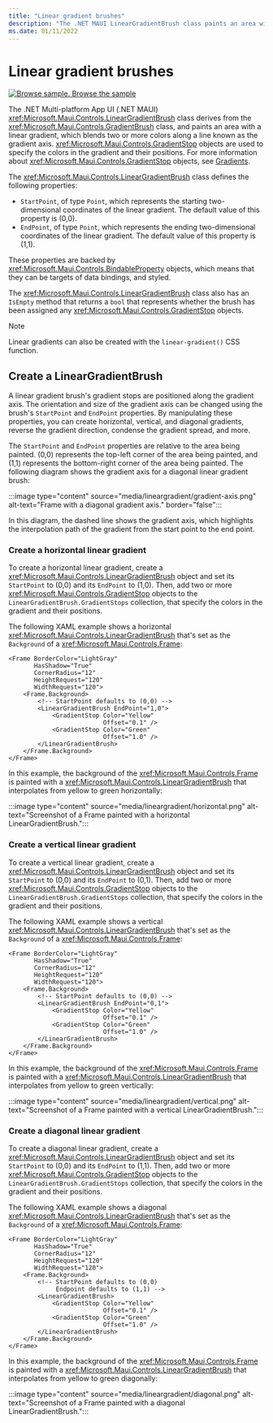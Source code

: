 ```yaml
---
title: "Linear gradient brushes"
description: "The .NET MAUI LinearGradientBrush class paints an area with a linear gradient."
ms.date: 01/11/2022
---
```


# Linear gradient brushes

[![Browse sample.](~/media/code-sample.png) Browse the sample](/samples/dotnet/maui-samples/userinterface-brushes)

The .NET Multi-platform App UI (.NET MAUI)  <xref:Microsoft.Maui.Controls.LinearGradientBrush> class derives from the <xref:Microsoft.Maui.Controls.GradientBrush> class, and paints an area with a linear gradient, which blends two or more colors along a line known as the gradient axis. <xref:Microsoft.Maui.Controls.GradientStop> objects are used to specify the colors in the gradient and their positions. For more information about <xref:Microsoft.Maui.Controls.GradientStop> objects, see [Gradients](gradient.md).

The <xref:Microsoft.Maui.Controls.LinearGradientBrush> class defines the following properties:

- `StartPoint`, of type `Point`, which represents the starting two-dimensional coordinates of the linear gradient. The default value of this property is (0,0).
- `EndPoint`, of type `Point`, which represents the ending two-dimensional coordinates of the linear gradient. The default value of this property is (1,1).

These properties are backed by <xref:Microsoft.Maui.Controls.BindableProperty> objects, which means that they can be targets of data bindings, and styled.

The <xref:Microsoft.Maui.Controls.LinearGradientBrush> class also has an `IsEmpty` method that returns a `bool` that represents whether the brush has been assigned any <xref:Microsoft.Maui.Controls.GradientStop> objects.

> [!NOTE]
> Linear gradients can also be created with the `linear-gradient()` CSS function.

## Create a LinearGradientBrush

A linear gradient brush's gradient stops are positioned along the gradient axis. The orientation and size of the gradient axis can be changed using the brush's `StartPoint` and `EndPoint` properties. By manipulating these properties, you can create horizontal, vertical, and diagonal gradients, reverse the gradient direction, condense the gradient spread, and more.

The `StartPoint` and `EndPoint` properties are relative to the area being painted. (0,0) represents the top-left corner of the area being painted, and (1,1) represents the bottom-right corner of the area being painted. The following diagram shows the gradient axis for a diagonal linear gradient brush:

:::image type="content" source="media/lineargradient/gradient-axis.png" alt-text="Frame with a diagonal gradient axis." border="false":::

In this diagram, the dashed line shows the gradient axis, which highlights the interpolation path of the gradient from the start point to the end point.

### Create a horizontal linear gradient

To create a horizontal linear gradient, create a <xref:Microsoft.Maui.Controls.LinearGradientBrush> object and set its `StartPoint` to (0,0) and its `EndPoint` to (1,0). Then, add two or more <xref:Microsoft.Maui.Controls.GradientStop> objects to the `LinearGradientBrush.GradientStops` collection, that specify the colors in the gradient and their positions.

The following XAML example shows a horizontal <xref:Microsoft.Maui.Controls.LinearGradientBrush> that's set as the `Background` of a <xref:Microsoft.Maui.Controls.Frame>:

```xaml
<Frame BorderColor="LightGray"
       HasShadow="True"
       CornerRadius="12"
       HeightRequest="120"
       WidthRequest="120">
    <Frame.Background>
        <!-- StartPoint defaults to (0,0) -->
        <LinearGradientBrush EndPoint="1,0">
            <GradientStop Color="Yellow"
                          Offset="0.1" />
            <GradientStop Color="Green"
                          Offset="1.0" />
        </LinearGradientBrush>
    </Frame.Background>
</Frame>  
```

In this example, the background of the <xref:Microsoft.Maui.Controls.Frame> is painted with a <xref:Microsoft.Maui.Controls.LinearGradientBrush> that interpolates from yellow to green horizontally:

:::image type="content" source="media/lineargradient/horizontal.png" alt-text="Screenshot of a Frame painted with a horizontal LinearGradientBrush.":::

### Create a vertical linear gradient

To create a vertical linear gradient, create a <xref:Microsoft.Maui.Controls.LinearGradientBrush> object and set its `StartPoint` to (0,0) and its `EndPoint` to (0,1). Then, add two or more <xref:Microsoft.Maui.Controls.GradientStop> objects to the `LinearGradientBrush.GradientStops` collection, that specify the colors in the gradient and their positions.

The following XAML example shows a vertical <xref:Microsoft.Maui.Controls.LinearGradientBrush> that's set as the `Background` of a <xref:Microsoft.Maui.Controls.Frame>:

```xaml
<Frame BorderColor="LightGray"
       HasShadow="True"
       CornerRadius="12"
       HeightRequest="120"
       WidthRequest="120">
    <Frame.Background>
        <!-- StartPoint defaults to (0,0) -->    
        <LinearGradientBrush EndPoint="0,1">
            <GradientStop Color="Yellow"
                          Offset="0.1" />
            <GradientStop Color="Green"
                          Offset="1.0" />
        </LinearGradientBrush>
    </Frame.Background>
</Frame>
```

In this example, the background of the <xref:Microsoft.Maui.Controls.Frame> is painted with a <xref:Microsoft.Maui.Controls.LinearGradientBrush> that interpolates from yellow to green vertically:

:::image type="content" source="media/lineargradient/vertical.png" alt-text="Screenshot of a Frame painted with a vertical LinearGradientBrush.":::

### Create a diagonal linear gradient

To create a diagonal linear gradient, create a <xref:Microsoft.Maui.Controls.LinearGradientBrush> object and set its `StartPoint` to (0,0) and its `EndPoint` to (1,1). Then, add two or more <xref:Microsoft.Maui.Controls.GradientStop> objects to the `LinearGradientBrush.GradientStops` collection, that specify the colors in the gradient and their positions.

The following XAML example shows a diagonal <xref:Microsoft.Maui.Controls.LinearGradientBrush> that's set as the `Background` of a <xref:Microsoft.Maui.Controls.Frame>:

```xaml
<Frame BorderColor="LightGray"
       HasShadow="True"
       CornerRadius="12"
       HeightRequest="120"
       WidthRequest="120">
    <Frame.Background>
        <!-- StartPoint defaults to (0,0)      
             Endpoint defaults to (1,1) -->
        <LinearGradientBrush>
            <GradientStop Color="Yellow"
                          Offset="0.1" />
            <GradientStop Color="Green"
                          Offset="1.0" />
        </LinearGradientBrush>
    </Frame.Background>
</Frame>
```

In this example, the background of the <xref:Microsoft.Maui.Controls.Frame> is painted with a <xref:Microsoft.Maui.Controls.LinearGradientBrush> that interpolates from yellow to green diagonally:

:::image type="content" source="media/lineargradient/diagonal.png" alt-text="Screenshot of a Frame painted with a diagonal LinearGradientBrush.":::
